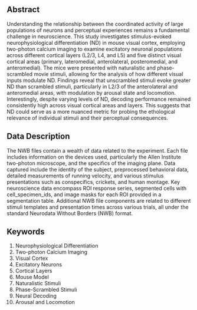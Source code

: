 ## Abstract

Understanding the relationship between the coordinated activity of large populations of neurons and perceptual experiences remains a fundamental challenge in neuroscience. This study investigates stimulus-evoked neurophysiological differentiation (ND) in mouse visual cortex, employing two-photon calcium imaging to examine excitatory neuronal populations across different cortical layers (L2/3, L4, and L5) and five distinct visual cortical areas (primary, lateromedial, anterolateral, posteromedial, and anteromedial). The mice were presented with naturalistic and phase-scrambled movie stimuli, allowing for the analysis of how different visual inputs modulate ND. Findings reveal that unscrambled stimuli evoke greater ND than scrambled stimuli, particularly in L2/3 of the anterolateral and anteromedial areas, with modulation by arousal state and locomotion. Interestingly, despite varying levels of ND, decoding performance remained consistently high across visual cortical areas and layers. This suggests that ND could serve as a more nuanced metric for probing the ethological relevance of individual stimuli and their perceptual consequences.

## Data Description

The NWB files contain a wealth of data related to the experiment. Each file includes information on the devices used, particularly the Allen Institute two-photon microscope, and the specifics of the imaging plane. Data captured include the identity of the subject, preprocessed behavioral data, detailed measurements of running velocity, and various stimulus presentations such as conspecifics, crickets, and human montage. Key neuroscience data encompass ROI response series, segmented cells with cell_specimen_ids, and image masks for each ROI provided in a segmentation table. Additional NWB file components are related to different stimuli templates and presentation times across various trials, all under the standard Neurodata Without Borders (NWB) format.

## Keywords

1. Neurophysiological Differentiation
2. Two-photon Calcium Imaging
3. Visual Cortex
4. Excitatory Neurons
5. Cortical Layers
6. Mouse Model
7. Naturalistic Stimuli
8. Phase-Scrambled Stimuli
9. Neural Decoding
10. Arousal and Locomotion
